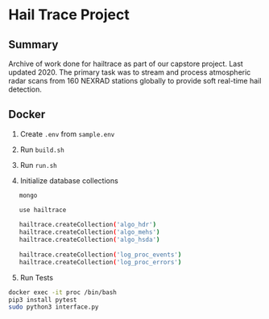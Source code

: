 # Hail Trace Project

## Summary

Archive of work done for hailtrace as part of our capstore project. Last updated 2020. The primary task was to stream and process atmospheric radar scans from 160 NEXRAD stations globally to provide soft real-time hail detection.

## Docker

1. Create ```.env``` from ```sample.env```
2. Run ```build.sh```
3. Run ```run.sh```

4. Initialize database collections

```bash
   mongo

   use hailtrace
   
   hailtrace.createCollection('algo_hdr')
   hailtrace.createCollection('algo_mehs')
   hailtrace.createCollection('algo_hsda')
   
   hailtrace.createCollection('log_proc_events')
   hailtrace.createCollection('log_proc_errors')
```

5. Run Tests

```bash
docker exec -it proc /bin/bash
pip3 install pytest
sudo python3 interface.py
```
